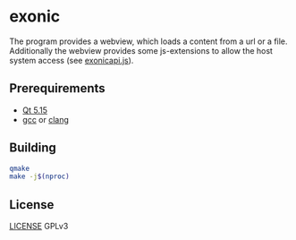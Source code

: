 # exonic

The program provides a webview, which loads a content from a url or a file. Additionally the webview provides some js-extensions to allow the host system access (see [exonicapi.js](./blob/main/exonicapi.js)).

## Prerequirements

* [Qt 5.15](https://doc.qt.io/qt-5.15/)
* [gcc](https://gcc.gnu.org/) or [clang](https://clang.llvm.org/)

## Building

```sh
qmake
make -j$(nproc)
```

## License

[LICENSE](./LICENSE) GPLv3
